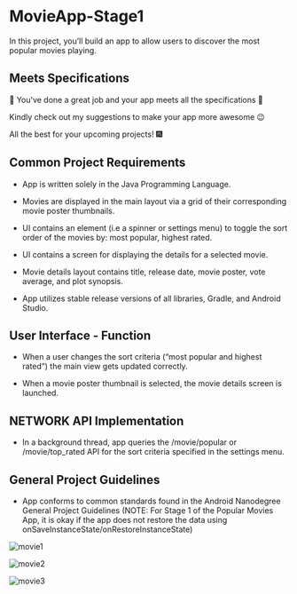 # MovieApp-Stage1
In this project, you’ll build an app to allow users to discover the most popular movies playing.



## Meets Specifications
:rocket: You've done a great job and your app meets all the specifications :rocket:

Kindly check out my suggestions to make your app more awesome :wink:

All the best for your upcoming projects! :fireworks:



## Common Project Requirements


* App is written solely in the Java Programming Language.

* Movies are displayed in the main layout via a grid of their corresponding movie poster thumbnails.

* UI contains an element (i.e a spinner or settings menu) to toggle the sort order of the movies by: most popular, highest rated.

* UI contains a screen for displaying the details for a selected movie.

* Movie details layout contains title, release date, movie poster, vote average, and plot synopsis.

* App utilizes stable release versions of all libraries, Gradle, and Android Studio.


## User Interface - Function


* When a user changes the sort criteria (“most popular and highest rated”) the main view gets updated correctly.

* When a movie poster thumbnail is selected, the movie details screen is launched.


 ## NETWORK API Implementation


* In a background thread, app queries the /movie/popular or /movie/top_rated API for the sort criteria specified in the settings menu.


## General Project Guidelines


* App conforms to common standards found in the Android Nanodegree General Project Guidelines (NOTE: For Stage 1 of the Popular Movies App, it is okay if the app does not restore the data using onSaveInstanceState/onRestoreInstanceState)



![movie1](https://user-images.githubusercontent.com/45606322/51961213-3c8a7500-2419-11e9-881c-756f5e37b977.png)

![movie2](https://user-images.githubusercontent.com/45606322/51961236-4ad89100-2419-11e9-808f-7d37eb3fe264.png)

![movie3](https://user-images.githubusercontent.com/45606322/51961264-604dbb00-2419-11e9-917d-37ce80b69f1c.png)
